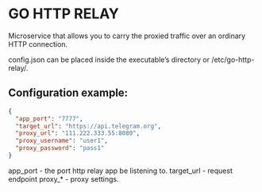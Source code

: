 # GO HTTP RELAY

Microservice that allows you to carry the proxied traffic over an ordinary HTTP connection.

config.json can be placed inside the executable’s directory or /etc/go-http-relay/.

## Configuration example:
```json
{
  "app_port": "7777",
  "target_url": "https://api.telegram.org",
  "proxy_url": "111.222.333.55:8080",
  "proxy_username": "user1",
  "proxy_password": "pass1"
}
```
app_port - the port http relay app be listening to.
target_url - request endpoint
proxy_* - proxy settings.
 
